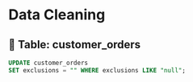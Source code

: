 # Data Cleaning

## 🔨 Table: customer_orders

````sql
UPDATE customer_orders 
SET exclusions = "" WHERE exclusions LIKE "null";
````
